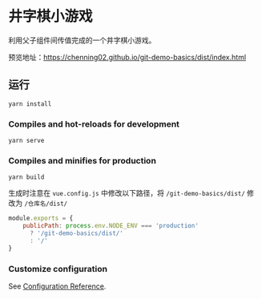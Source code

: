 # 井字棋小游戏

利用父子组件间传值完成的一个井字棋小游戏。

预览地址：https://chenning02.github.io/git-demo-basics/dist/index.html

## 运行

```
yarn install
```

### Compiles and hot-reloads for development
```
yarn serve
```

### Compiles and minifies for production
```
yarn build
```

生成时注意在 `vue.config.js` 中修改以下路径，将 `/git-demo-basics/dist/` 修改为 `/仓库名/dist/`

```js
module.exports = {
    publicPath: process.env.NODE_ENV === 'production'
      ? '/git-demo-basics/dist/'
      : '/'
}
```

### Customize configuration
See [Configuration Reference](https://cli.vuejs.org/config/).

